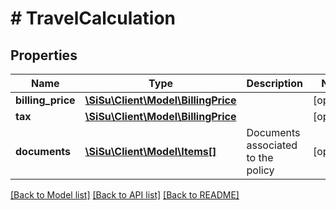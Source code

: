 # # TravelCalculation

## Properties

Name | Type | Description | Notes
------------ | ------------- | ------------- | -------------
**billing_price** | [**\SiSu\Client\Model\BillingPrice**](BillingPrice.md) |  | [optional] 
**tax** | [**\SiSu\Client\Model\BillingPrice**](BillingPrice.md) |  | [optional] 
**documents** | [**\SiSu\Client\Model\Items[]**](Items.md) | Documents associated to the policy | [optional] 

[[Back to Model list]](../../README.md#documentation-for-models) [[Back to API list]](../../README.md#documentation-for-api-endpoints) [[Back to README]](../../README.md)


